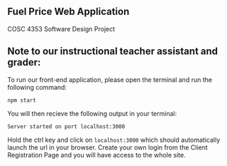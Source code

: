## Fuel Price Web Application
COSC 4353 Software Design Project

## Note to our instructional teacher assistant and grader:
To run our front-end application, please open the terminal and run the following command:

```
npm start
```

You will then recieve the following output in your terminal:
```
Server started on port localhost:3000
```

Hold the ctrl key and click on ```localhost:3000``` which should automatically launch the url in your browser.
Create your own login from the Client Registration Page and you will have access to the whole site.
